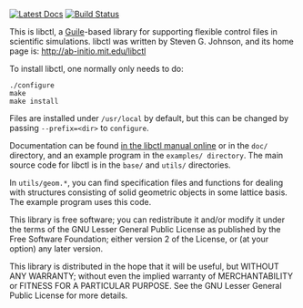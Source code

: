 [![Latest Docs](https://readthedocs.org/projects/pip/badge/?version=latest)](http://libctl.readthedocs.io/en/latest/)
[![Build Status](https://travis-ci.org/stevengj/libctl.svg?branch=master)](https://travis-ci.org/stevengj/libctl)

This is libctl, a [Guile](http://www.gnu.org/software/guile/)-based library for supporting flexible control
files in scientific simulations.  libctl was written by Steven G. Johnson,
and its home page is: http://ab-initio.mit.edu/libctl

To install libctl, one normally only needs to do:

    ./configure
    make
    make install

Files are installed under `/usr/local` by default, but this can be
changed by passing `--prefix=<dir>` to `configure`.

Documentation can be found [in the libctl manual online](http://ab-initio.mit.edu/wiki/index.php/Libctl_manual) or in the `doc/` directory, and an example
program in the `examples/ directory`.  The main source code for libctl
is in the `base/` and `utils/` directories.

In `utils/geom.*`, you can find specification files and functions for
dealing with structures consisting of solid geometric objects in some
lattice basis.  The example program uses this code.

This library is free software; you can redistribute it and/or
modify it under the terms of the GNU Lesser General Public
License as published by the Free Software Foundation; either
version 2 of the License, or (at your option) any later version.

This library is distributed in the hope that it will be useful,
but WITHOUT ANY WARRANTY; without even the implied warranty of
MERCHANTABILITY or FITNESS FOR A PARTICULAR PURPOSE.  See the GNU
Lesser General Public License for more details.
